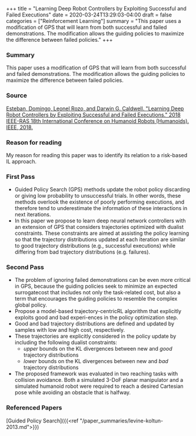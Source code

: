 +++
title = "Learning Deep Robot Controllers by Exploiting Successful and Failed Executions"
date = 2020-03-24T13:29:03-04:00
draft = false
categories = ["Reinforcement Learning"]
summary = "This paper uses a modification of GPS that will learn from both successful and failed demonstrations. The modification allows the guiding policies to maximize the difference between failed policies."
+++

### Summary
This paper uses a modification of GPS that will learn from both successful and failed demonstrations. The modification allows the guiding policies to maximize the difference between failed policies.

### Source
[Esteban, Domingo, Leonel Rozo, and Darwin G. Caldwell. "Learning Deep Robot Controllers by Exploiting Successful and Failed Executions." 2018 IEEE-RAS 18th International Conference on Humanoid Robots (Humanoids). IEEE, 2018.](https://www.researchgate.net/profile/Leonel_Rozo/publication/328477796_Learning_Deep_Robot_Controllers_by_Exploiting_Successful_and_Failed_Executions/links/5bd050254585152b14515e92/Learning-Deep-Robot-Controllers-by-Exploiting-Successful-and-Failed-Executions.pdf)

### Reason for reading

My reason for reading this paper was to identify its relation to a risk-based IL approach.

### First Pass
- Guided Policy Search (GPS) methods update the robot policy discarding or giving low probability to unsuccessful trials. In other words, these methods overlook the existence of poorly performing executions, and therefore tend to underestimate the information of these interactions in next iterations.
- In this paper we propose to learn deep neural network controllers with an extension of GPS that considers trajectories optimized with dualist constraints. These constraints are aimed at assisting the policy learning so that the trajectory distributions updated at each iteration are similar to good trajectory distributions (e.g., successful executions) while differing from bad trajectory distributions (e.g. failures).

### Second Pass
* The problem of ignoring failed demonstrations can be even more critical in GPS, because the guiding policies seek to minimize an expected surrogatecost that includes not only the task-related cost, but also a term that encourages the guiding policies to resemble the complex global policy.
* Propose a model-based trajectory-centricRL algorithm that explicitly exploits good and bad experi-ences in the policy optimization step.
* Good and bad trajectory distributions are defined and updated by samples with low and high cost, respectively.
* These trajectories are explicitly considered in the policy update by including the following dualist constraints:
    * _upper_ bounds on the KL divergences between new and _good_ trajectory distributions
    * _lower_ bounds on the KL divergences between new and _bad_ trajectory distributions
* The proposed framework was evaluated in two reaching tasks with collision avoidance. Both a simulated 3-DoF planar manipulator and a simulated humanoid robot were required to reach a desired Cartesian pose while avoiding an obstacle that is halfway.

### Referenced Papers
[Guided Policy Search]({{<ref "/paper_summaries/levine-koltun-2013.md">}})
